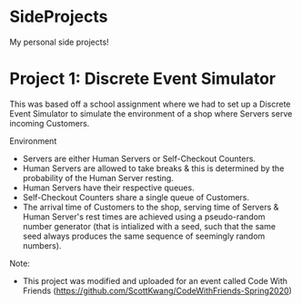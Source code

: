 # SideProjects
My personal side projects!


# Project 1: Discrete Event Simulator

This was based off a school assignment where we had to set up a Discrete Event Simulator to simulate the environment of a shop 
where Servers serve incoming Customers.

Environment
- Servers are either Human Servers or Self-Checkout Counters.
- Human Servers are allowed to take breaks & this is determined by the probability of the Human Server resting.
- Human Servers have their respective queues.
- Self-Checkout Counters share a single queue of Customers.
- The arrival time of Customers to the shop, serving time of Servers & Human Server's rest times are achieved using a pseudo-random 
number generator (that is intialized with a seed, such that the same seed always produces the same sequence of seemingly random numbers).

Note: 
- This project was modified and uploaded for an event called Code With Friends (https://github.com/ScottKwang/CodeWithFriends-Spring2020)

